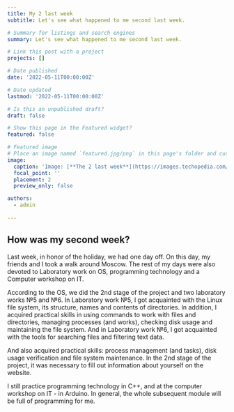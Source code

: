 ```yaml
---
title: My 2 last week
subtitle: Let's see what happened to me second last week.

# Summary for listings and search engines
summary: Let's see what happened to me second last week.

# Link this post with a project
projects: []

# Date published
date: '2022-05-11T00:00:00Z'

# Date updated
lastmod: '2022-05-11T00:00:00Z'

# Is this an unpublished draft?
draft: false

# Show this page in the Featured widget?
featured: false

# Featured image
# Place an image named `featured.jpg/png` in this page's folder and customize its options here.
image:
  caption: 'Image: [**The 2 last week**](https://images.techopedia.com/images/uploads/human-people-person-electronics-lcd-screen-monitor-screen-text-label-c.jpg?w=800&h=0&mode=max&quality=70&scale=both)'
  focal_point: ''
  placement: 2
  preview_only: false

authors:
  - admin
  
---
```


## How was my second week?

Last week, in honor of the holiday, we had one day off. On this day, my friends and I took a walk around Moscow. The rest of my days were also devoted to Laboratory work on OS, programming technology and a Computer workshop on IT.

According to the OS, we did the 2nd stage of the project and two laboratory works №5 and №6. In Laboratory work №5, I got acquainted with the Linux file system, its structure, names and contents of directories. In addition, I acquired practical skills in using commands to work with files and directories, managing processes (and works), checking disk usage and maintaining the file system. And in Laboratory work №6, I got acquainted with the tools for searching files and filtering text data.

And also acquired practical skills: process management (and tasks), disk usage verification and file system maintenance. In the 2nd stage of the project, it was necessary to fill out information about yourself on the website.

I still practice programming technology in C++, and at the computer workshop on IT - in Arduino. In general, the whole subsequent module will be full of programming for me.
